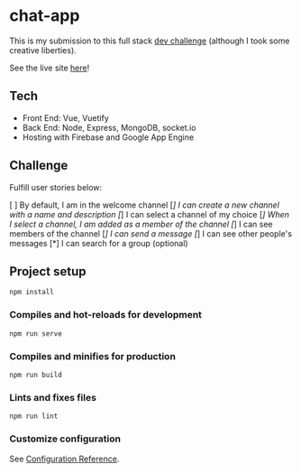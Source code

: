# chat-app

This is my submission to this full stack [dev challenge](https://devchallenges.io/challenges/UgCqszKR7Q7oqb4kRfI0) (although I took some creative liberties).

See the live site [here](https://chat-app-7c403.web.app/)!

## Tech

* Front End: Vue, Vuetify
* Back End: Node, Express, MongoDB, socket.io
* Hosting with Firebase and Google App Engine

## Challenge

Fulfill user stories below:

[ ] By default, I am in the welcome channel
[*] I can create a new channel with a name and description
[*] I can select a channel of my choice
[*] When I select a channel, I am added as a member of the channel
[*] I can see members of the channel
[*] I can send a message
[*] I can see other people's messages
[*] I can search for a group (optional)


## Project setup
```
npm install
```

### Compiles and hot-reloads for development
```
npm run serve
```

### Compiles and minifies for production
```
npm run build
```

### Lints and fixes files
```
npm run lint
```

### Customize configuration
See [Configuration Reference](https://cli.vuejs.org/config/).
